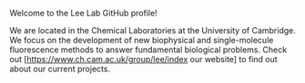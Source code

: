 Welcome to the Lee Lab GitHub profile!

We are located in the Chemical Laboratories at the University of Cambridge. We focus on the development of new biophysical and single-molecule fluorescence methods to answer fundamental biological problems. Check out [https://www.ch.cam.ac.uk/group/lee/index our website] to find out about our current projects.

